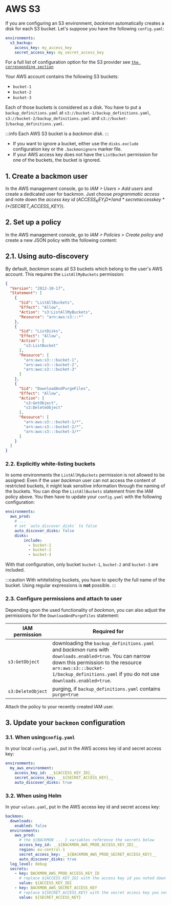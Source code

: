 # AWS S3

If you are configuring an S3 environment, *backmon* automatically creates a disk for each S3 bucket. Let's suppose you
have the following `config.yaml`:

```yaml
environments:
  s3_backup:
    access_key: my_access_key
    secret_access_key: my_secret_access_key
```

For a full list of configuration option for the S3 provider see [`the corresponding section`](../01-overview.md#available-configuration-keys)

Your AWS account contains the following S3 buckets:

- `bucket-1`
- `bucket-2`
- `bucket-3`

Each of those buckets is considered as a disk. You have to put a `backup_definitions.yaml`
at `s3://bucket-1/backup_definitions.yaml`, `s3://bucket-2/backup_definitions.yaml`
and `s3://bucket-3/backup_definitions.yaml`.

:::info
Each AWS S3 bucket is a *backmon disk*.
:::

- If you want to ignore a bucket, either use the `disks.exclude` configuration key or the `.backmonignore` marker file.
- If your AWS access key does not have the `ListBucket` permission for one of the buckets, the bucket is ignored.

## 1. Create a backmon user

In the AWS management console, go to *IAM > Users > Add users* and create a dedicated user for backmon. Just choose
*programmatic access* and note down the *access key id* (*${ACCESS_KEY_ID}*) and *secret access key* (
*${SECRET_ACCESS_KEY}*).

## 2. Set up a policy

In the AWS management console, go to *IAM > Policies > Create policy* and create a new JSON policy with the following
content:

## 2.1. Using auto-discovery

By default, *backmon* scans all S3 buckets which belong to the user's AWS account. This requires the `ListAllMyBuckets`
permission:

```json
{
  "Version": "2012-10-17",
  "Statement": [
    {
      "Sid": "ListAllBuckets",
      "Effect": "Allow",
      "Action": "s3:ListAllMyBuckets",
      "Resource": "arn:aws:s3:::*"
    },
    {
      "Sid": "ListDisks",
      "Effect": "Allow",
      "Action": [
        "s3:ListBucket"
      ],
      "Resource": [
        "arn:aws:s3:::bucket-1",
        "arn:aws:s3:::bucket-2",
        "arn:aws:s3:::bucket-3"
      ]
    },
    {
      "Sid": "DownloadAndPurgeFiles",
      "Effect": "Allow",
      "Action": [
        "s3:GetObject",
        "s3:DeleteObject"
      ],
      "Resource": [
        "arn:aws:s3:::bucket-1/*",
        "arn:aws:s3:::bucket-2/*",
        "arn:aws:s3:::bucket-3/*"
      ]
    }
  ]
}
```

### 2.2. Explicitly white-listing buckets

In some environments the `ListAllMyBuckets` permission is not allowed to be assigned: Even if the user *backmon* user
can not access the content of restricted buckets, it might leak sensitive information through the naming of the buckets.
You can drop the `ListAllBuckets` statement from the IAM policy above. You then have to update your `config.yaml` with
the following configuration:

```yaml
environments:
  aws_prod:
    # ...
    # set `auto_discover_disks` to false
    auto_discover_disks: false
    disks:
        include:
          - bucket-1
          - bucket-2
          - bucket-3
```

With that configuration, only bucket `bucket-1`, `bucket-2` and `bucket-3` are included.

:::caution
With whitelisting buckets, you have to specify the full name of the bucket. Using regular expressions is __not__
possible.
:::

### 2.3. Configure permissions and attach to user

Depending upon the used functionality of *backmon*, you can also adjust the permissions for the `DownloadAndPurgeFiles`
statement:

| IAM permission    | Required for                                                                                                                                                                                                                                |
|-------------------|---------------------------------------------------------------------------------------------------------------------------------------------------------------------------------------------------------------------------------------------| 
| `s3:GetObject`    | downloading the `backup_definitions.yaml` and *backmon* runs with `downloads.enabled=true`. You can narrow down this permission to the resource `arn:aws:s3:::bucket-1/backup_definitions.yaml` if you do not use `downloads.enabled=true`. |
| `s3:DeleteObject` | purging, if `backup_definitions.yaml` contains `purge=true`                                                                                                                                                                                 |

Attach the policy to your recently created IAM user.

## 3. Update your `backmon` configuration

### 3.1. When using`config.yaml`

In your local `config.yaml`, put in the AWS access key id and secret access key:

```yaml
environments:
  my_aws_environment:
    access_key_id: __${ACCESS_KEY_ID}__
    secret_access_key: __${SECRET_ACCESS_KEY}__
    auto_discover_disks: true
```

### 3.2. When using Helm

In your `values.yaml`, put in the AWS access key id and secret access key:

```yaml
backmon:
  downloads:
    enabled: false
  environments:
    aws_prod:
      # the ${BACKMON ... } variables reference the secrets below
      access_key_id: __${BACKMON_AWS_PROD_ACCESS_KEY_ID}__
      region: eu-central-1
      secret_access_key: __${BACKMON_AWS_PROD_SECRET_ACCESS_KEY}__
      auto_discover_disks: true
  log_level: debug
  secrets:
    - key: BACKMON_AWS_PROD_ACCESS_KEY_ID
      # replace ${ACCESS_KEY_ID} with the access key id you noted down previously
      value: ${ACCESS_KEY_ID}
    - key: BACKMON_AWS_SECRET_ACCESS_KEY
      # replace ${SECRET_ACCESS_KEY} with the secret access key you noted down previously
      value: ${SECRET_ACCESS_KEY}
```
